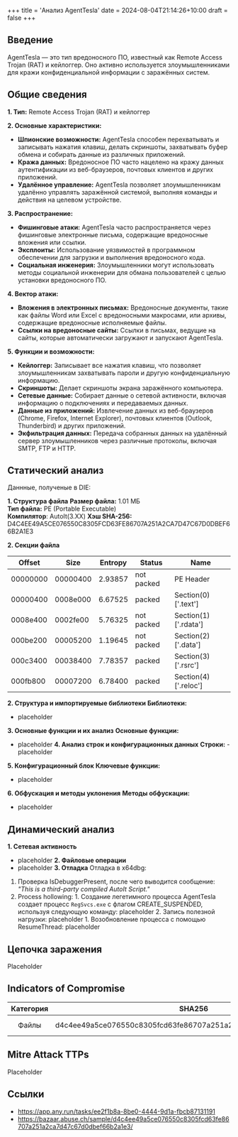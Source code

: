 +++
title = 'Анализ AgentTesla'
date = 2024-08-04T21:14:26+10:00
draft = false
+++

## Введение

AgentTesla — это тип вредоносного ПО, известный как Remote Access Trojan (RAT) и кейлоггер. Оно активно используется злоумышленниками для кражи конфиденциальной информации с заражённых систем.

## Общие сведения

**1. Тип:** Remote Access Trojan (RAT) и кейлоггер

**2. Основные характеристики:**
* **Шпионские возможности:** AgentTesla способен перехватывать и записывать нажатия клавиш, делать скриншоты, захватывать буфер обмена и собирать данные из различных приложений.
* **Кража данных:** Вредоносное ПО часто нацелено на кражу данных аутентификации из веб-браузеров, почтовых клиентов и других приложений.
* **Удалённое управление:** AgentTesla позволяет злоумышленникам удалённо управлять заражённой системой, выполняя команды и действия на целевом устройстве.

**3. Распространение:**
* **Фишинговые атаки:** AgentTesla часто распространяется через фишинговые электронные письма, содержащие вредоносные вложения или ссылки.
* **Эксплоиты:** Использование уязвимостей в программном обеспечении для загрузки и выполнения вредоносного кода.
* **Социальная инженерия:** Злоумышленники могут использовать методы социальной инженерии для обмана пользователей с целью установки вредоносного ПО.

**4. Вектор атаки:**
* **Вложения в электронных письмах:** Вредоносные документы, такие как файлы Word или Excel с вредоносными макросами, или архивы, содержащие вредоносные исполняемые файлы.
* **Ссылки на вредоносные сайты:** Ссылки в письмах, ведущие на сайты, которые автоматически загружают и запускают AgentTesla.

**5. Функции и возможности:**
* **Кейлоггер:** Записывает все нажатия клавиш, что позволяет злоумышленникам захватывать пароли и другую конфиденциальную информацию.
* **Скриншоты:** Делает скриншоты экрана заражённого компьютера.
* **Сетевые данные:** Собирает данные о сетевой активности, включая информацию о подключениях и передаваемых данных.
* **Данные из приложений:** Извлечение данных из  веб-браузеров (Chrome, Firefox, Internet Explorer), почтовых клиентов (Outlook, Thunderbird) и других приложений.
* **Экфильтрация данных:** Передача собранных данных на удалённый сервер злоумышленников через различные протоколы, включая SMTP, FTP и HTTP.

## Статический анализ

Даннные, полученые в DIE:

**1. Структура файла**
	**Размер файла:** 1.01 МБ  
	**Тип файла:** PE (Portable Executable)  
	**Компилятор**: AutoIt(3.XX)
	**Хэш SHA-256:** D4C4EE49A5CE076550C8305FCD63FE86707A251A2CA7D47C67D0DBEF66B2A1E3

**2. Секции файла**

| Offset   | Size     | Entropy | Status     | Name                 |
| -------- | -------- | ------- | ---------- | -------------------- |
| 00000000 | 00000400 | 2.93857 | not packed | PE Header            |
| 00000400 | 0008e000 | 6.67525 | packed     | Section(0)['.text']  |
| 0008e400 | 0002fe00 | 5.76325 | not packed | Section(1)['.rdata'] |
| 000be200 | 00005200 | 1.19645 | not packed | Section(2)['.data']  |
| 000c3400 | 00038400 | 7.78357 | packed     | Section(3)['.rsrc']  |
| 000fb800 | 00007200 | 6.78400 | packed     | Section(4)['.reloc'] |


 **2. Структура и импортируемые библиотеки**
**Библиотеки:**
- placeholder

**3. Основные функции и их анализ**
**Основные функции:**
- placeholder
**4. Анализ строк и конфигурационных данных**
**Строки:**
-placeholder

**5. Конфигурационный блок**
**Ключевые функции:**
- placeholder

**6. Обфускация и методы уклонения**
**Методы обфускации:**
- placeholder

## Динамический анализ

**1. Сетевая активность**
* placeholder
**2. Файловые операции**
* placeholder
**3. Отладка**
Отладка в x64dbg:
1. Проверка IsDebuggerPresent, после чего выводится сообщение: *"This is a third-party compiled AutoIt Script."*
2. Process hollowing:
		1. Создание легетимного процесса
			AgentTesla создает  процесс `RegSvcs.exe` с флагом CREATE_SUSPENDED, используя следующую команду: placeholder
		2. Запись полезной нагрузки: placeholder
		1. Возобновление процесса с помощью ResumeThread:
			placeholder




## Цепочка заражения
Placeholder
## Indicators of Compromise
| Категория |                              SHA256                              |       Описание       |
| :-------: | :--------------------------------------------------------------: | :------------------: |
|   Файлы   | d4c4ee49a5ce076550c8305fcd63fe86707a251a2ca7d47c67d0dbef66b2a1e3 | Изначальный ZIP-файл |
## Mitre Attack TTPs
Placeholder
## Ссылки
* https://app.any.run/tasks/ee2f1b8a-8be0-4444-9d1a-fbcb87131191
* https://bazaar.abuse.ch/sample/d4c4ee49a5ce076550c8305fcd63fe86707a251a2ca7d47c67d0dbef66b2a1e3/